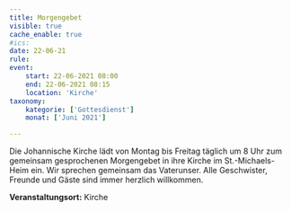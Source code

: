 ```yaml
---
title: Morgengebet
visible: true
cache_enable: true
#ics: 
date: 22-06-21
rule: 
event:
	start: 22-06-2021 08:00
	end: 22-06-2021 08:15
	location: 'Kirche'
taxonomy:
	kategorie: ['Gottesdienst']
	monat: ['Juni 2021']

---
```

Die Johannische Kirche lädt von Montag bis Freitag täglich um 8 Uhr zum gemeinsam gesprochenen Morgengebet in ihre Kirche im St.-Michaels-Heim ein. Wir sprechen gemeinsam das Vaterunser. Alle Geschwister, Freunde und Gäste sind immer herzlich willkommen.



**Veranstaltungsort:** Kirche

